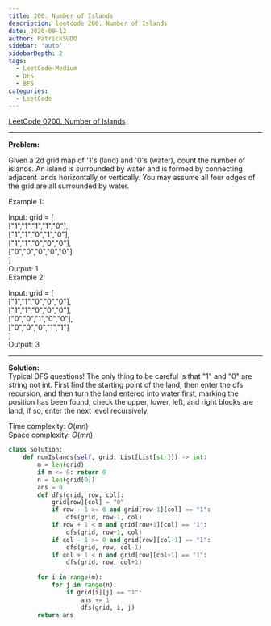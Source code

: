 ```yaml
---
title: 200. Number of Islands
description: leetcode 200. Number of Islands
date: 2020-09-12
author: PatrickSUDO
sidebar: 'auto'
sidebarDepth: 2
tags: 
  - LeetCode-Medium
  - DFS
  - BFS
categories:
  - LeetCode
---
```

[LeetCode 0200. Number of Islands](https://leetcode.com/problems/number-of-islands/)

---
**Problem:** <br/>

Given a 2d grid map of '1's (land) and '0's (water), count the number of islands. An island is surrounded by water and is formed by connecting adjacent lands horizontally or vertically. You may assume all four edges of the grid are all surrounded by water.

 

Example 1:

Input: grid = [</br>
["1","1","1","1","0"],</br>
["1","1","0","1","0"],</br>
["1","1","0","0","0"],</br>
["0","0","0","0","0"]</br>
]</br>
Output: 1
</br>
Example 2:

Input: grid = [</br>
  ["1","1","0","0","0"],</br>
  ["1","1","0","0","0"],</br>
  ["0","0","1","0","0"],</br>
  ["0","0","0","1","1"]</br>
]</br>
Output: 3

---
**Solution:** <br/>
Typical DFS questions! The only thing to be careful is that "1" and "0" are string not int.
First find the starting point of the land, then enter the dfs recursion, and then turn the land entered into water first, marking the position has been found, check the upper, lower, left, and right blocks are land, if so, enter the next level recursively.

Time complexity: $O(mn)$ </br>
Space complexity: $O(mn)$


```python
class Solution:
    def numIslands(self, grid: List[List[str]]) -> int:
        m = len(grid)
        if m <= 0: return 0
        n = len(grid[0])
        ans = 0
        def dfs(grid, row, col):
            grid[row][col] = "0"
            if row - 1 >= 0 and grid[row-1][col] == "1":
                dfs(grid, row-1, col)
            if row + 1 < m and grid[row+1][col] == "1":
                dfs(grid, row+1, col)
            if col - 1 >= 0 and grid[row][col-1] == "1":
                dfs(grid, row, col-1)
            if col + 1 < n and grid[row][col+1] == "1":
                dfs(grid, row, col+1)        
                
        for i in range(m):
            for j in range(n):
                if grid[i][j] == "1":
                    ans += 1
                    dfs(grid, i, j)
        return ans
```
<Disqus shortname="patricksudo" />
